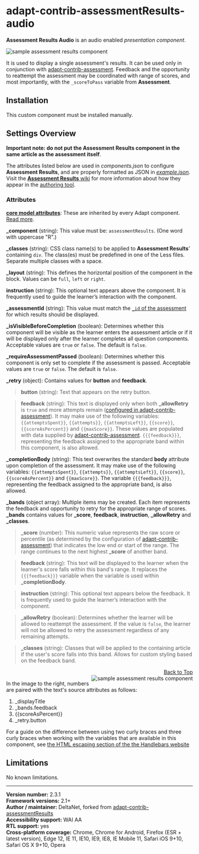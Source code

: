 # adapt-contrib-assessmentResults-audio  

**Assessment Results Audio** is an audio enabled *presentation component*.  

<img src="https://github.com/adaptlearning/documentation/blob/master/04_wiki_assets/plug-ins/images/assessmentResults01.png" alt="sample assessment results component">

It is used to display a single assessment's results. It can be used only in conjunction with [adapt-contrib-assessment](https://github.com/adaptlearning/adapt-contrib-assessment). Feedback and the opportunity to reattempt the assessment may be coordinated with range of scores, and most importantly, with the `_scoreToPass` variable from **Assessment**.

## Installation

This custom component must be installed manually.

## Settings Overview

**Important note: do not put the Assessment Results component in the same article as the assessment itself**.

The attributes listed below are used in *components.json* to configure **Assessment Results**, and are properly formatted as JSON in [*example.json*](https://github.com/adaptlearning/adapt-contrib-assessmentResults/blob/master/example.json). Visit the [**Assessment Results** wiki](https://github.com/adaptlearning/adapt-contrib-assessmentResults/wiki) for more information about how they appear in the [authoring tool](https://github.com/adaptlearning/adapt_authoring/wiki).

### Attributes

[**core model attributes**](https://github.com/adaptlearning/adapt_framework/wiki/Core-model-attributes): These are inherited by every Adapt component. [Read more](https://github.com/adaptlearning/adapt_framework/wiki/Core-model-attributes).

**_component** (string): This value must be: `assessmentResults`. (One word with uppercase "R".)

**_classes** (string): CSS class name(s) to be applied to **Assessment Results**’ containing `div`. The class(es) must be predefined in one of the Less files. Separate multiple classes with a space.

**_layout** (string): This defines the horizontal position of the component in the block. Values can be `full`, `left` or `right`.  

**instruction** (string): This optional text appears above the component. It is frequently used to guide the learner’s interaction with the component.  

**_assessmentId** (string): This value must match the [`_id` of the assessment](https://github.com/adaptlearning/adapt-contrib-assessment#attributes) for which results should be displayed.  

**_isVisibleBeforeCompletion** (boolean): Determines whether this component will be visible as the learner enters the assessment article or if it will be displayed only after the learner completes all question components. Acceptable values are `true` or `false`. The default is `false`.  

**_requireAssessmentPassed** (boolean): Determines whether this component is only set to complete if the assessment is passed. Acceptable values are `true` or `false`. The default is `false`.   

**_retry** (object): Contains values for **button** and **feedback**.

>**button** (string): Text that appears on the retry button.

>**feedback** (string): This text is displayed only when both **_allowRetry** is `true` and more attempts remain ([configured in adapt-contrib-assessment](https://github.com/adaptlearning/adapt-contrib-assessment#attributes)). It may make use of the following variables: `{{attemptsSpent}}`, `{{attempts}}`, `{{attemptsLeft}}`, `{{score}}`, `{{scoreAsPercent}}` and `{{maxScore}}`. These values are populated with data supplied by [adapt-contrib-assessment](https://github.com/adaptlearning/adapt-contrib-assessment#attributes). `{{{feedback}}}`, representing the feedback assigned to the appropriate band within this component, is also allowed.  

**_completionBody** (string): This text overwrites the standard **body** attribute upon completion of the assessment. It may make use of the following variables: `{{attemptsSpent}}`, `{{attempts}}`, `{{attemptsLeft}}`, `{{score}}`, `{{scoreAsPercent}}` and `{{maxScore}}`. The variable `{{{feedback}}}`, representing the feedback assigned to the appropriate band, is also allowed.  

**_bands** (object array): Multiple items may be created. Each item represents the feedback and opportunity to retry for the appropriate range of scores. **_bands** contains values for **_score**, **feedback**, **instruction**, **_allowRetry** and **_classes**.

>**_score** (number):  This numeric value represents the raw score or percentile (as determined by the configuration of [adapt-contrib-assessment](https://github.com/adaptlearning/adapt-contrib-assessment)) that indicates the low end or start of the range. The range continues to the next highest **_score** of another band.

>**feedback** (string): This text will be displayed to the learner when the learner's score falls within this band's range. It replaces the `{{{feedback}}}` variable when the variable is used within **_completionBody**.  

>**instruction** (string): This optional text appears below the feedback. It is frequently used to guide the learner’s interaction with the component.  

>**_allowRetry** (boolean): Determines whether the learner will be allowed to reattempt the assessment. If the value is `false`, the learner will not be allowed to retry the assessment regardless of any remaining attempts.  

>**_classes** (string): Classes that will be applied to the containing article if the user's score falls into this band. Allows for custom styling based on the feedback band.  

<div float align=right><a href="#top">Back to Top</a></div>

<img src="https://github.com/adaptlearning/documentation/blob/master/04_wiki_assets/plug-ins/images/assessmentResults02.png" alt="sample assessment results component" align="right">

In the image to the right, numbers are paired with the text's source attributes as follows:  
1. _displayTitle  
2. _bands.feedback  
3. {{scoreAsPercent}}  
4. _retry.button  


For a guide on the difference between using two curly braces and three curly braces when working with the variables that are available in this component, see [the HTML escaping section of the the Handlebars website](http://handlebarsjs.com/#html-escaping)

## Limitations

No known limitations.  

----------------------------
**Version number:**  2.3.1  
**Framework versions:** 2.1+  
**Author / maintainer:** DeltaNet, forked from [adapt-contrib-assessmentResults](https://github.com/adaptlearning/adapt-contrib-assessmentResults)    
**Accessibility support:** WAI AA   
**RTL support:** yes  
**Cross-platform coverage:** Chrome, Chrome for Android, Firefox (ESR + latest version), Edge 12, IE 11, IE10, IE9, IE8, IE Mobile 11, Safari iOS 9+10, Safari OS X 9+10, Opera
